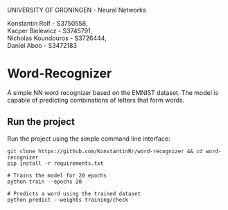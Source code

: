 UNIVERSITY OF GRONINGEN - Neural Networks

Konstantin Rolf - S3750558,<br/>
Kacper Bielewicz - S3745791,<br/>
Nicholas Koundouros - S3726444,<br/>
Daniel Aboo - S3472183

# Word-Recognizer
A simple NN word recognizer based on the EMNIST dataset. The model is capable of predicting combinations of letters that form words.

## Run the project
Run the project using the simple command line interface:

```{bash}
git clone https://github.com/KonstantinRr/word-recognizer && cd word-recognizer
pip install -r requirements.txt

# Trains the model for 20 epochs
python train --epochs 20

# Predicts a word using the trained dataset
python predict --weights training/check
```
